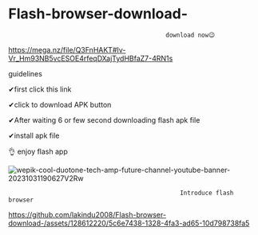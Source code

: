# Flash-browser-download-

                                                download now😉
https://mega.nz/file/Q3FnHAKT#Iv-Vr_Hm93NB5vcESOE4rfeqDXajTydHBfaZ7-4RN1s

guidelines 

✔first click this link

✔click to download APK button

✔After waiting 6 or few second downloading flash apk file

✔install apk file

👌 enjoy flash app


![wepik-cool-duotone-tech-amp-future-channel-youtube-banner-20231031190627V2Rw](https://github.com/lakindu2008/Flash-browser-download-/assets/128612220/f3c6e775-368b-4512-9117-30f756adb011)

                                                    Introduce flash browser




https://github.com/lakindu2008/Flash-browser-download-/assets/128612220/5c6e7438-1328-4fa3-ad65-10d798738fa5

